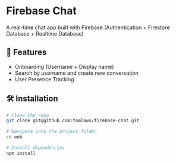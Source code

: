 # Firebase Chat

A real-time chat app built with Firebase (Authentication + Firestore Database + Realtime Database)

## 🚀 Features

- Onboarding (Username + Display name)
- Search by username and create new conversation
- User Presence Tracking

## 🛠️ Installation

```bash
# Clone the repo
git clone git@github.com:tomlaws/firebase-chat.git

# Navigate into the project folder
cd web

# Install dependencies
npm install
```
